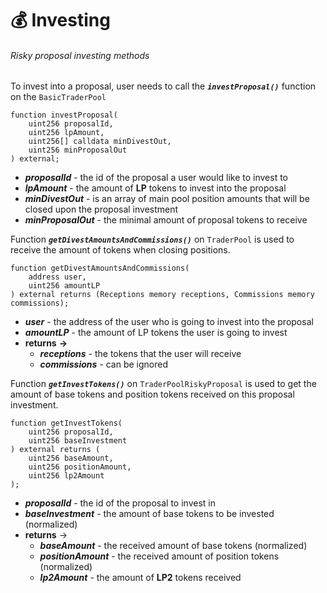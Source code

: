 # 💰 Investing

###### Risky proposal investing methods

To invest into a proposal, user needs to call the ***`investProposal()`*** function on the `BasicTraderPool`

```solidity
function investProposal(
    uint256 proposalId,
    uint256 lpAmount,
    uint256[] calldata minDivestOut,
    uint256 minProposalOut
) external;
```
- ***proposalId*** - the id of the proposal a user would like to invest to 
- ***lpAmount*** - the amount of **LP** tokens to invest into the proposal 
- ***minDivestOut*** - is an array of main pool position amounts that will be closed upon the proposal investment
- ***minProposalOut*** - the minimal amount of proposal tokens to receive

Function ***`getDivestAmountsAndCommissions()`*** on `TraderPool` is used to receive the amount of tokens when closing positions.

```solidity
function getDivestAmountsAndCommissions(
    address user,
    uint256 amountLP
) external returns (Receptions memory receptions, Commissions memory commissions);
```
- ***user*** - the address of the user who is going to invest into the proposal
- ***amountLP*** - the amount of LP tokens the user is going to invest
- **returns** **->**
    - ***receptions***  - the tokens that the user will receive
    - ***commissions*** - can be ignored

Function ***`getInvestTokens()`*** on `TraderPoolRiskyProposal` is used to get the amount of base tokens and position tokens received on this proposal investment.

```solidity
function getInvestTokens(
    uint256 proposalId,
    uint256 baseInvestment
) external returns (
    uint256 baseAmount,
    uint256 positionAmount, 
    uint256 lp2Amount
);
```
- ***proposalId*** - the id of the proposal to invest in
- ***baseInvestment*** - the amount of base tokens to be invested (normalized)
- **returns** ->
    - ***baseAmount*** -  the received amount of base tokens (normalized) 
    - ***positionAmount*** - the received amount of position tokens (normalized) 
    - ***lp2Amount*** - the amount of **LP2** tokens received